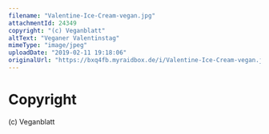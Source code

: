 ```yaml
---
filename: "Valentine-Ice-Cream-vegan.jpg"
attachmentId: 24349
copyright: "(c) Veganblatt"
altText: "Veganer Valentinstag"
mimeType: "image/jpeg"
uploadDate: "2019-02-11 19:18:06"
originalUrl: "https://bxq4fb.myraidbox.de/i/Valentine-Ice-Cream-vegan.jpg"
---
```


# Copyright

(c) Veganblatt
